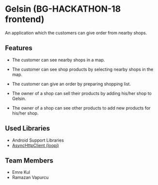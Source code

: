 # Gelsin (BG-HACKATHON-18 frontend)
An application which the customers can give order from nearby shops.

## Features
* The customer can see nearby shops in a map.
* The customer can see shop products by selecting nearby shops in the map.
* The customer can give an order by preparing shopping list.

* The owner of a shop can sell their products by adding his/her shop to Gelsin.
* The owner of a shop can see other products to add new products for his/her shop. 

## Used Libraries
* Android Support Libraries
* [AsyncHttpClient (loopj)](https://github.com/loopj/android-async-http)

## Team Members
* Emre Kul
* Ramazan Vapurcu